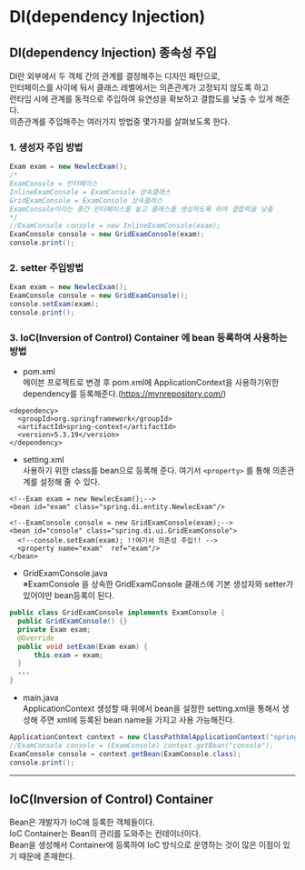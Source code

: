 # DI(dependency Injection)


## DI(dependency Injection) 종속성 주입   
DI란 외부에서 두 객체 간의 관계를 결정해주는 디자인 패턴으로,   
인터페이스를 사이에 둬서 클래스 레벨에서는 의존관계가 고정되지 않도록 하고   
런타임 시에 관계를 동적으로 주입하여 유연성을 확보하고 결합도를 낮출 수 있게 해준다.   
의존관계를 주입해주는 여러가지 방법중 몇가지를 살펴보도록 한다.

### 1. 생성자 주입 방법
```java
Exam exam = new NewlecExam();
/*
ExamConsole = 인터페이스 
InlineExamConsole = ExamConsole 상속클래스
GridExamConsole = ExamConsole 상속클래스
ExamConsole이라는 중간 인터페이스를 놓고 클래스를 생성하도록 하여 결합력을 낮춤
*/
//ExamConsole console = new InlineExamConsole(exam);
ExamConsole console = new GridExamConsole(exam);
console.print();
```
### 2. setter 주입방법
```java
Exam exam = new NewlecExam();
ExamConsole console = new GridExamConsole();
console.setExam(exam);
console.print();
```

### 3. IoC(Inversion of Control) Container 에 bean 등록하여 사용하는 방법

* pom.xml   
메이븐 프로젝트로 변경 후 pom.xml에 ApplicationContext을 사용하기위한 dependency를 등록해준다.(https://mvnrepository.com/)   
```
<dependency>
  <groupId>org.springframework</groupId>
  <artifactId>spring-context</artifactId>
  <version>5.3.19</version>
</dependency>
```

* setting.xml   
사용하기 위한 class를 bean으로 등록해 준다. 여기서 `<property>` 를 통해 의존관계를 설정해 줄 수 있다.

```
<!--Exam exam = new NewlecExam();-->
<bean id="exam" class="spring.di.entity.NewlecExam"/>

<!--ExamConsole console = new GridExamConsole(exam);-->
<bean id="console" class="spring.di.ui.GridExamConsole">
  <!--console.setExam(exam); !!여기서 의존성 주입!! -->
  <property name="exam"  ref="exam"/>
</bean>
```
* GridExamConsole.java   
※ExamConsole 을 상속한 GridExamConsole 클래스에 기본 생성자와 setter가 있어야만 bean등록이 된다.
```java
public class GridExamConsole implements ExamConsole {
  public GridExamConsole() {}
  private Exam exam;
  @Override
  public void setExam(Exam exam) {
      this.exam = exam;
  }
  ...
}
```
* main.java   
ApplicationContext 생성할 때 위에서 bean을 설정한 setting.xml을 통해서 생성해 주면 xml에 등록된 bean name을 가지고 사용 가능해진다.
```java
ApplicationContext context = new ClassPathXmlApplicationContext("spring/di/setting.xml");
//ExamConsole console = (ExamConsole) context.getBean("console");
ExamConsole console = context.getBean(ExamConsole.class);
console.print();
```
---

## IoC(Inversion of Control) Container
Bean은 개발자가 IoC에 등록한 객체들이다.   
IoC Container는 Bean의 관리를 도와주는 컨테이너이다.   
Bean을 생성해서 Container에 등록하여 IoC 방식으로 운영하는 것이 많은 이점이 있기 때문에 존재한다.

